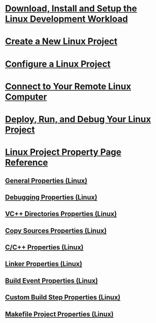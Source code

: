 # [Download, Install and Setup the Linux Development Workload](download-install-and-setup-the-linux-development-workload.md)
# [Create a New Linux Project](create-a-new-linux-project.md)
# [Configure a Linux Project](configure-a-linux-project.md)
# [Connect to Your Remote Linux Computer](connect-to-your-remote-linux-computer.md)
# [Deploy, Run, and Debug Your Linux Project](deploy-run-and-debug-your-linux-project.md)
# [Linux Project Property Page Reference](prop-pages-linux.md)
## [General Properties (Linux)](prop-pages/general-linux.md)
## [Debugging Properties (Linux)](prop-pages/debugging-linux.md)
## [VC++ Directories Properties (Linux)](prop-pages/directories-linux.md)
## [Copy Sources Properties (Linux)](prop-pages/copy-sources-project.md)
## [C/C++ Properties (Linux)](prop-pages/c-cpp-linux.md)
## [Linker Properties (Linux)](prop-pages/linker-linux.md)
## [Build Event Properties (Linux)](prop-pages/build-events-linux.md)
## [Custom Build Step Properties (Linux)](prop-pages/custom-build-step-linux.md) 
## [Makefile Project Properties (Linux)](prop-pages/makefile-linux.md)